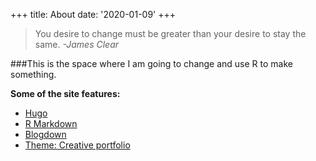 +++
title: About
date: '2020-01-09'
+++

> You desire to change must be greater than your desire to stay the same.
> *-James Clear*

###This is the space where I am going to change and use R to make something.

**Some of the site features:**
* [Hugo](https://gohugo.io/)
* [R Markdown](https://bookdown.org/yihui/rmarkdown/)
* [Blogdown](https://alison.rbind.io/post/2017-06-12-up-and-running-with-blogdown/)
* [Theme: Creative portfolio](https://github.com/kishaningithub)